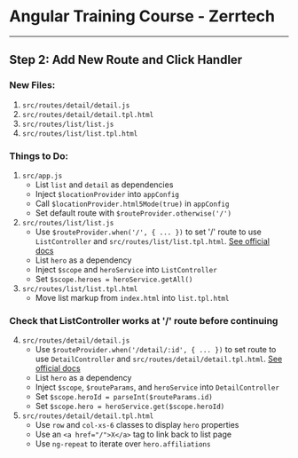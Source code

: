 # Angular Training Course - Zerrtech
-----

## Step 2: Add New Route and Click Handler

### New Files:
1. `src/routes/detail/detail.js`
2. `src/routes/detail/detail.tpl.html`
3. `src/routes/list/list.js`
4. `src/routes/list/list.tpl.html`

### Things to Do:
1. `src/app.js`
   * List `list` and `detail` as dependencies
   * Inject `$locationProvider` into `appConfig`
   * Call `$locationProvider.html5Mode(true)` in `appConfig`
   * Set default route with `$routeProvider.otherwise('/')`
2. `src/routes/list/list.js`
   * Use `$routeProvider.when('/', { ... })` to set '/' route to use `ListController` and `src/routes/list/list.tpl.html`. [See official docs](https://docs.angularjs.org/api/ngRoute/provider/$routeProvider#when)   
   * List `hero` as a dependency
   * Inject `$scope` and `heroService` into `ListController`
   * Set `$scope.heroes = heroService.getAll()`
3. `src/routes/list/list.tpl.html`
   * Move list markup from `index.html` into `list.tpl.html`

### Check that ListController works at '/' route before continuing 
4. `src/routes/detail/detail.js`
   * Use `$routeProvider.when('/detail/:id', { ... })` to set route to use `DetailController` and `src/routes/detail/detail.tpl.html`. [See official docs](https://docs.angularjs.org/api/ngRoute/provider/$routeProvider#when)   
   * List `hero` as a dependency
   * Inject `$scope`, `$routeParams`, and `heroService` into `DetailController`
   * Set `$scope.heroId = parseInt($routeParams.id)`
   * Set `$scope.hero = heroService.get($scope.heroId)`
5. `src/routes/detail/detail.tpl.html`
   * Use `row` and `col-xs-6` classes to display `hero` properties
   * Use an `<a href="/">X</a>` tag to link back to list page  
   * Use `ng-repeat` to iterate over `hero.affiliations`
